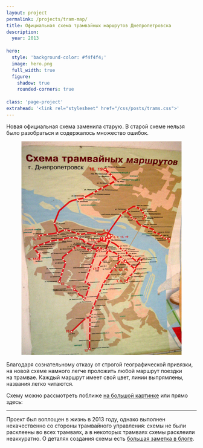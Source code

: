 ```yaml
---
layout: project
permalink: /projects/tram-map/
title: Официальная схема трамвайных маршрутов Днепропетровска
description:
  year: 2013

hero:
  style: 'background-color: #f4f4f4;'
  image: hero.png
  full_width: true
  figure:
    shadow: true
    rounded-corners: true

class: 'page-project'
extrahead: '<link rel="stylesheet" href="/css/posts/trams.css">'
---
```


Новая официальная схема заменила старую. В старой схеме нельзя было разобраться и содержалось множество ошибок.

<figure>
  <img src="/i/projects/tram-map/old-map.jpg" alt="Старая схема трамвайных маршрутов">
</figure>

Благодаря сознательному отказу от строгой географической привязки, на новой схеме намного легче проложить любой маршрут поездки на трамвае. Каждый маршрут имеет свой цвет, линии выпрямлены, названия легко читаются.

Схему можно рассмотреть поближе [на большой картинке](/i/trams/trams-hi-res.png) или прямо здесь:

<script src="/js/draggable_background.js"></script>
<script>
  $(document).ready(function(){
    $('.trams-preview').backgroundDraggable();
  });
</script>

<div class="trams-preview"></div>

* * *

Проект был воплощен в жизнь в 2013 году, однако выполнен некачественно со стороны трамвайного управления: схемы не были расклеены во всех трамваях, а в некоторых трамваях схемы расклеили неаккуратно. О деталях создания схемы есть [большая заметка в блоге](/blog/map-story/).
